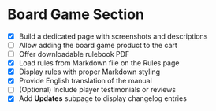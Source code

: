 # Board Game Section

- [x] Build a dedicated page with screenshots and descriptions
- [ ] Allow adding the board game product to the cart
- [ ] Offer downloadable rulebook PDF
- [x] Load rules from Markdown file on the Rules page
- [x] Display rules with proper Markdown styling
- [x] Provide English translation of the manual
- [ ] (Optional) Include player testimonials or reviews
- [x] Add **Updates** subpage to display changelog entries
